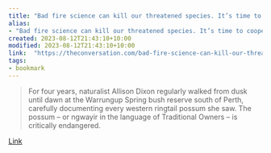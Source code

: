 ```yaml
---
title: "Bad fire science can kill our threatened species. It’s time to cooperate with nature"
alias:
- "Bad fire science can kill our threatened species. It’s time to cooperate with nature"
created: 2023-08-12T21:43:10+10:00
modified: 2023-08-12T21:43:10+10:00
link:  "https://theconversation.com/bad-fire-science-can-kill-our-threatened-species-its-time-to-cooperate-with-nature-196363"
tags:
- bookmark
---
```


> For four years, naturalist Allison Dixon regularly walked from dusk until dawn at the Warrungup Spring bush reserve south of Perth, carefully documenting every western ringtail possum she saw. The possum – or ngwayir in the language of Traditional Owners – is critically endangered.

[Link](https://theconversation.com/bad-fire-science-can-kill-our-threatened-species-its-time-to-cooperate-with-nature-196363)